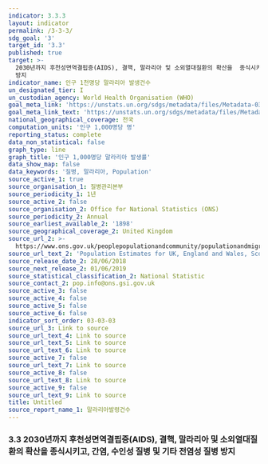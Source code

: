 ```yaml
---
indicator: 3.3.3
layout: indicator
permalink: /3-3-3/
sdg_goal: '3'
target_id: '3.3'
published: true
target: >-
  2030년까지 후천성면역결핍증(AIDS), 결핵, 말라리아 및 소외열대질환의 확산을  종식시키고, 간염, 수인성 질병 및 기타 전염성 질병
  방지
indicator_name: 인구 1천명당 말라리아 발생건수
un_designated_tier: I
un_custodian_agency: World Health Organisation (WHO)
goal_meta_link: 'https://unstats.un.org/sdgs/metadata/files/Metadata-03-03-03.pdf'
goal_meta_link_text: 'https://unstats.un.org/sdgs/metadata/files/Metadata-03-03-03.pdf'
national_geographical_coverage: 전국
computation_units: '인구 1,000명당 명'
reporting_status: complete
data_non_statistical: false
graph_type: line
graph_title: '인구 1,000명당 말라리아 발생률'
data_show_map: false
data_keywords: '질병, 말라리아, Population'
source_active_1: true
source_organisation_1: 질병관리본부
source_periodicity_1: 1년
source_active_2: false
source_organisation_2: Office for National Statistics (ONS)
source_periodicity_2: Annual
source_earliest_available_2: '1898'
source_geographical_coverage_2: United Kingdom
source_url_2: >-
  https://www.ons.gov.uk/peoplepopulationandcommunity/populationandmigration/populationestimates/datasets/populationestimatesforukenglandandwalesscotlandandnorthernireland
source_url_text_2: 'Population Estimates for UK, England and Wales, Scotland and Northern Ireland'
source_release_date_2: 28/06/2018
source_next_release_2: 01/06/2019
source_statistical_classification_2: National Statistic
source_contact_2: pop.info@ons.gsi.gov.uk
source_active_3: false
source_active_4: false
source_active_5: false
source_active_6: false
indicator_sort_order: 03-03-03
source_url_3: Link to source
source_url_text_4: Link to source
source_url_text_5: Link to source
source_url_text_6: Link to source
source_active_7: false
source_url_text_7: Link to source
source_active_8: false
source_url_text_8: Link to source
source_active_9: false
source_url_text_9: Link to source
title: Untitled
source_report_name_1: 말라리아발령건수
---
```

### 3.3 2030년까지 후천성면역결핍증(AIDS), 결핵, 말라리아 및 소외열대질환의 확산을  종식시키고, 간염, 수인성 질병 및 기타 전염성 질병 방지
